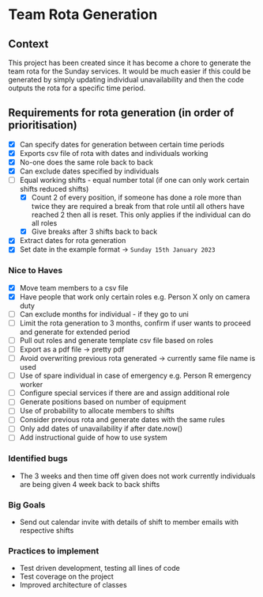 # Team Rota Generation

## Context

This project has been created since it has become a chore to generate the team rota for the Sunday services. 
It would be much easier if this could be generated by simply updating individual unavailability and then the code 
outputs the rota for a specific time period.

## Requirements for rota generation (in order of prioritisation)

- [x] Can specify dates for generation between certain time periods
- [x] Exports csv file of rota with dates and individuals working
- [x] No-one does the same role back to back
- [x] Can exclude dates specified by individuals
- [ ] Equal working shifts - equal number total (if one can only work certain shifts reduced shifts)
  - [x] Count 2 of every position, if someone has done a role more than twice they are required a break from that role until all others have reached 2 then all is reset. This only applies if the individual can do all roles
  - [x] Give breaks after 3 shifts back to back
- [x] Extract dates for rota generation
- [x] Set date in the example format -> `Sunday 15th January 2023`

### Nice to Haves

- [x] Move team members to a csv file
- [x] Have people that work only certain roles e.g. Person X only on camera duty
- [ ] Can exclude months for individual - if they go to uni
- [ ] Limit the rota generation to 3 months, confirm if user wants to proceed and generate for extended period
- [ ] Pull out roles and generate template csv file based on roles
- [ ] Export as a pdf file -> pretty pdf
- [ ] Avoid overwriting previous rota generated -> currently same file name is used
- [ ] Use of spare individual in case of emergency e.g. Person R emergency worker
- [ ] Configure special services if there are and assign additional role
- [ ] Generate positions based on number of equipment
- [ ] Use of probability to allocate members to shifts
- [ ] Consider previous rota and generate dates with the same rules
- [ ] Only add dates of unavailability if after date.now()
- [ ] Add instructional guide of how to use system

### Identified bugs
- The 3 weeks and then time off given does not work currently individuals are being given 4 week back to back shifts

### Big Goals
- Send out calendar invite with details of shift to member emails with respective shifts

### Practices to implement
- Test driven development, testing all lines of code
- Test coverage on the project
- Improved architecture of classes